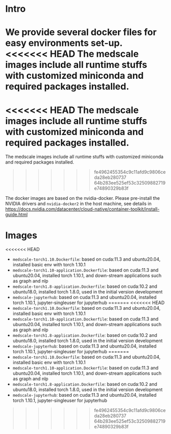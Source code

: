 

# Intro
We provide several docker files for easy environments set-up. 
<<<<<<< HEAD
The medscale images include all runtime stuffs with customized miniconda and required packages installed.
=======
<<<<<<< HEAD
The medscale images include all runtime stuffs with customized miniconda and required packages installed.
=======
The medscale images include all runtime stuffs with customized miniconda and required packages installed.
>>>>>>> fe4962455354c9c11afd9c9806ceda28eb280737
>>>>>>> 64b283ee525ef53c32509882719e74890329b83f

The docker images are based on the nvidia-docker. 
Please pre-install the NVIDIA drivers and `nvidia-docker2` in the host machine, 
see details in https://docs.nvidia.com/datacenter/cloud-native/container-toolkit/install-guide.html

# Images
<<<<<<< HEAD
- `medscale-torch1.10.Dockerfile`: based on cuda:11.3 and ubuntu20.04, installed basic env with torch 1.10.1
- `medscale-torch1.10-application.Dockerfile`: based on cuda:11.3 and ubuntu20.04, installed torch 1.10.1, and down-stream applications such as graph and nlp
- `medscale-torch1.8-application.Dockerfile`: based on cuda:10.2 and ubuntu18.0, installed torch 1.8.0, used in the initial version development
- `medscale-jupyterhub`: based on cuda:11.3 and ubuntu20.04, installed torch 1.10.1, jupyter-singleuser for jupyterhub
=======
<<<<<<< HEAD
- `medscale-torch1.10.Dockerfile`: based on cuda:11.3 and ubuntu20.04, installed basic env with torch 1.10.1
- `medscale-torch1.10-application.Dockerfile`: based on cuda:11.3 and ubuntu20.04, installed torch 1.10.1, and down-stream applications such as graph and nlp
- `medscale-torch1.8-application.Dockerfile`: based on cuda:10.2 and ubuntu18.0, installed torch 1.8.0, used in the initial version development
- `medscale-jupyterhub`: based on cuda:11.3 and ubuntu20.04, installed torch 1.10.1, jupyter-singleuser for jupyterhub
=======
- `medscale-torch1.10.Dockerfile`: based on cuda:11.3 and ubuntu20.04, installed basic env with torch 1.10.1
- `medscale-torch1.10-application.Dockerfile`: based on cuda:11.3 and ubuntu20.04, installed torch 1.10.1, and down-stream applications such as graph and nlp
- `medscale-torch1.8-application.Dockerfile`: based on cuda:10.2 and ubuntu18.0, installed torch 1.8.0, used in the initial version development
- `medscale-jupyterhub`: based on cuda:11.3 and ubuntu20.04, installed torch 1.10.1, jupyter-singleuser for jupyterhub
>>>>>>> fe4962455354c9c11afd9c9806ceda28eb280737
>>>>>>> 64b283ee525ef53c32509882719e74890329b83f
